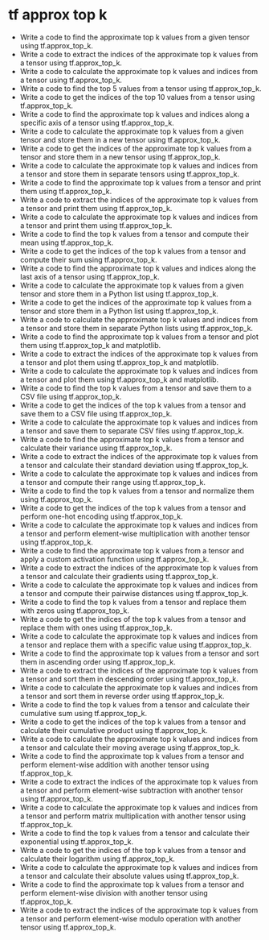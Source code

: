 # tf approx top k

- Write a code to find the approximate top k values from a given tensor using tf.approx_top_k.
- Write a code to extract the indices of the approximate top k values from a tensor using tf.approx_top_k.
- Write a code to calculate the approximate top k values and indices from a tensor using tf.approx_top_k.
- Write a code to find the top 5 values from a tensor using tf.approx_top_k.
- Write a code to get the indices of the top 10 values from a tensor using tf.approx_top_k.
- Write a code to find the approximate top k values and indices along a specific axis of a tensor using tf.approx_top_k.
- Write a code to calculate the approximate top k values from a given tensor and store them in a new tensor using tf.approx_top_k.
- Write a code to get the indices of the approximate top k values from a tensor and store them in a new tensor using tf.approx_top_k.
- Write a code to calculate the approximate top k values and indices from a tensor and store them in separate tensors using tf.approx_top_k.
- Write a code to find the approximate top k values from a tensor and print them using tf.approx_top_k.
- Write a code to extract the indices of the approximate top k values from a tensor and print them using tf.approx_top_k.
- Write a code to calculate the approximate top k values and indices from a tensor and print them using tf.approx_top_k.
- Write a code to find the top k values from a tensor and compute their mean using tf.approx_top_k.
- Write a code to get the indices of the top k values from a tensor and compute their sum using tf.approx_top_k.
- Write a code to find the approximate top k values and indices along the last axis of a tensor using tf.approx_top_k.
- Write a code to calculate the approximate top k values from a given tensor and store them in a Python list using tf.approx_top_k.
- Write a code to get the indices of the approximate top k values from a tensor and store them in a Python list using tf.approx_top_k.
- Write a code to calculate the approximate top k values and indices from a tensor and store them in separate Python lists using tf.approx_top_k.
- Write a code to find the approximate top k values from a tensor and plot them using tf.approx_top_k and matplotlib.
- Write a code to extract the indices of the approximate top k values from a tensor and plot them using tf.approx_top_k and matplotlib.
- Write a code to calculate the approximate top k values and indices from a tensor and plot them using tf.approx_top_k and matplotlib.
- Write a code to find the top k values from a tensor and save them to a CSV file using tf.approx_top_k.
- Write a code to get the indices of the top k values from a tensor and save them to a CSV file using tf.approx_top_k.
- Write a code to calculate the approximate top k values and indices from a tensor and save them to separate CSV files using tf.approx_top_k.
- Write a code to find the approximate top k values from a tensor and calculate their variance using tf.approx_top_k.
- Write a code to extract the indices of the approximate top k values from a tensor and calculate their standard deviation using tf.approx_top_k.
- Write a code to calculate the approximate top k values and indices from a tensor and compute their range using tf.approx_top_k.
- Write a code to find the top k values from a tensor and normalize them using tf.approx_top_k.
- Write a code to get the indices of the top k values from a tensor and perform one-hot encoding using tf.approx_top_k.
- Write a code to calculate the approximate top k values and indices from a tensor and perform element-wise multiplication with another tensor using tf.approx_top_k.
- Write a code to find the approximate top k values from a tensor and apply a custom activation function using tf.approx_top_k.
- Write a code to extract the indices of the approximate top k values from a tensor and calculate their gradients using tf.approx_top_k.
- Write a code to calculate the approximate top k values and indices from a tensor and compute their pairwise distances using tf.approx_top_k.
- Write a code to find the top k values from a tensor and replace them with zeros using tf.approx_top_k.
- Write a code to get the indices of the top k values from a tensor and replace them with ones using tf.approx_top_k.
- Write a code to calculate the approximate top k values and indices from a tensor and replace them with a specific value using tf.approx_top_k.
- Write a code to find the approximate top k values from a tensor and sort them in ascending order using tf.approx_top_k.
- Write a code to extract the indices of the approximate top k values from a tensor and sort them in descending order using tf.approx_top_k.
- Write a code to calculate the approximate top k values and indices from a tensor and sort them in reverse order using tf.approx_top_k.
- Write a code to find the top k values from a tensor and calculate their cumulative sum using tf.approx_top_k.
- Write a code to get the indices of the top k values from a tensor and calculate their cumulative product using tf.approx_top_k.
- Write a code to calculate the approximate top k values and indices from a tensor and calculate their moving average using tf.approx_top_k.
- Write a code to find the approximate top k values from a tensor and perform element-wise addition with another tensor using tf.approx_top_k.
- Write a code to extract the indices of the approximate top k values from a tensor and perform element-wise subtraction with another tensor using tf.approx_top_k.
- Write a code to calculate the approximate top k values and indices from a tensor and perform matrix multiplication with another tensor using tf.approx_top_k.
- Write a code to find the top k values from a tensor and calculate their exponential using tf.approx_top_k.
- Write a code to get the indices of the top k values from a tensor and calculate their logarithm using tf.approx_top_k.
- Write a code to calculate the approximate top k values and indices from a tensor and calculate their absolute values using tf.approx_top_k.
- Write a code to find the approximate top k values from a tensor and perform element-wise division with another tensor using tf.approx_top_k.
- Write a code to extract the indices of the approximate top k values from a tensor and perform element-wise modulo operation with another tensor using tf.approx_top_k.